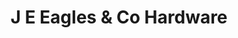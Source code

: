 ---
title: "J E Eagles & Co Hardware"
url: /macclesfield/j-e-eagles-and-co-hardware/
shop: hardware
---